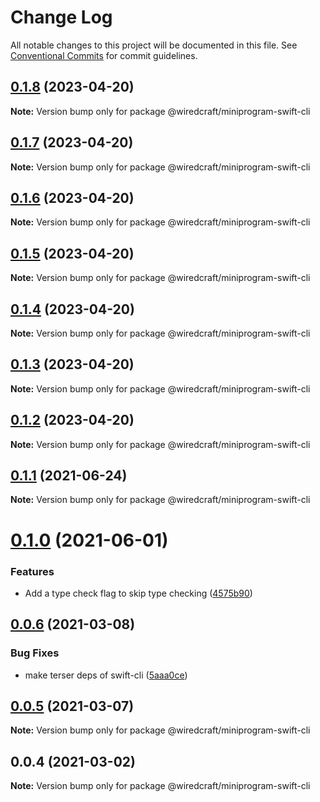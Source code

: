 # Change Log

All notable changes to this project will be documented in this file.
See [Conventional Commits](https://conventionalcommits.org) for commit guidelines.

## [0.1.8](https://github.com/wiredcraft/miniprogram-tools/compare/@wiredcraft/miniprogram-swift-cli@0.1.7...@wiredcraft/miniprogram-swift-cli@0.1.8) (2023-04-20)

**Note:** Version bump only for package @wiredcraft/miniprogram-swift-cli





## [0.1.7](https://github.com/wiredcraft/miniprogram-tools/compare/@wiredcraft/miniprogram-swift-cli@0.1.5...@wiredcraft/miniprogram-swift-cli@0.1.7) (2023-04-20)

**Note:** Version bump only for package @wiredcraft/miniprogram-swift-cli





## [0.1.6](https://github.com/wiredcraft/miniprogram-tools/compare/@wiredcraft/miniprogram-swift-cli@0.1.5...@wiredcraft/miniprogram-swift-cli@0.1.6) (2023-04-20)

**Note:** Version bump only for package @wiredcraft/miniprogram-swift-cli





## [0.1.5](https://github.com/wiredcraft/miniprogram-tools/compare/@wiredcraft/miniprogram-swift-cli@0.1.4...@wiredcraft/miniprogram-swift-cli@0.1.5) (2023-04-20)

**Note:** Version bump only for package @wiredcraft/miniprogram-swift-cli



## [0.1.4](https://github.com/wiredcraft/miniprogram-tools/compare/@wiredcraft/miniprogram-swift-cli@0.1.2...@wiredcraft/miniprogram-swift-cli@0.1.4) (2023-04-20)

**Note:** Version bump only for package @wiredcraft/miniprogram-swift-cli





## [0.1.3](https://github.com/wiredcraft/miniprogram-tools/compare/@wiredcraft/miniprogram-swift-cli@0.1.2...@wiredcraft/miniprogram-swift-cli@0.1.3) (2023-04-20)

**Note:** Version bump only for package @wiredcraft/miniprogram-swift-cli





## [0.1.2](https://github.com/wiredcraft/miniprogram-tools/compare/@wiredcraft/miniprogram-swift-cli@0.1.1...@wiredcraft/miniprogram-swift-cli@0.1.2) (2023-04-20)

**Note:** Version bump only for package @wiredcraft/miniprogram-swift-cli





## [0.1.1](https://github.com/wiredcraft/miniprogram-tools/compare/@wiredcraft/miniprogram-swift-cli@0.1.0...@wiredcraft/miniprogram-swift-cli@0.1.1) (2021-06-24)

**Note:** Version bump only for package @wiredcraft/miniprogram-swift-cli





# [0.1.0](https://github.com/wiredcraft/miniprogram-tools/compare/@wiredcraft/miniprogram-swift-cli@0.0.6...@wiredcraft/miniprogram-swift-cli@0.1.0) (2021-06-01)


### Features

* Add a type check flag to skip type checking ([4575b90](https://github.com/wiredcraft/miniprogram-tools/commit/4575b908dffde16c1c978c222406bf3219bccc82))





## [0.0.6](https://github.com/wiredcraft/miniprogram-tools/compare/@wiredcraft/miniprogram-swift-cli@0.0.5...@wiredcraft/miniprogram-swift-cli@0.0.6) (2021-03-08)


### Bug Fixes

* make terser deps of swift-cli ([5aaa0ce](https://github.com/wiredcraft/miniprogram-tools/commit/5aaa0cee5ae6d523cd9f1b893b7faee1602a54b7))





## [0.0.5](https://github.com/wiredcraft/miniprogram-tools/compare/@wiredcraft/miniprogram-swift-cli@0.0.4...@wiredcraft/miniprogram-swift-cli@0.0.5) (2021-03-07)

**Note:** Version bump only for package @wiredcraft/miniprogram-swift-cli





## 0.0.4 (2021-03-02)

**Note:** Version bump only for package @wiredcraft/miniprogram-swift-cli
